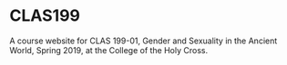 # CLAS199
A course website for CLAS 199-01, Gender and Sexuality in the Ancient World, Spring 2019, at the College of the Holy Cross.
